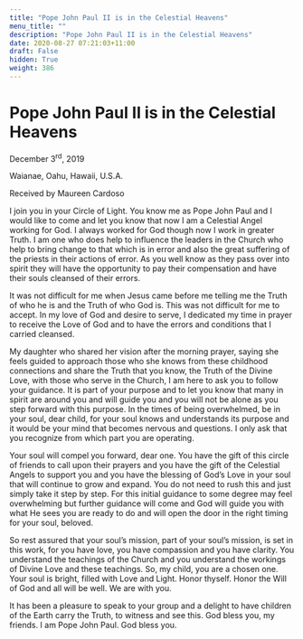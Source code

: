```yaml
---
title: "Pope John Paul II is in the Celestial Heavens"
menu_title: ""
description: "Pope John Paul II is in the Celestial Heavens"
date: 2020-08-27 07:21:03+11:00
draft: False
hidden: True
weight: 386
---
```

# Pope John Paul II is in the Celestial Heavens

December 3<sup>rd</sup>, 2019

Waianae, Oahu, Hawaii, U.S.A.

Received by Maureen Cardoso



I join you in your Circle of Light. You know me as Pope John Paul and I would like to come and let you know that now I am a Celestial Angel working for God. I always worked for God though now I work in greater Truth. I am one who does help to influence the leaders in the Church who help to bring change to that which is in error and also the great suffering of the priests in their actions of error. As you well know as they pass over into spirit they will have the opportunity to pay their compensation and have their souls cleansed of their errors.

It was not difficult for me when Jesus came before me telling me the Truth of who he is and the Truth of who God is. This was not difficult for me to accept. In my love of God and desire to serve, I dedicated my time in prayer to receive the Love of God and to have the errors and conditions that I carried cleansed.

My daughter who shared her vision after the morning prayer, saying she feels guided to approach those who she knows from these childhood connections and share the Truth that you know, the Truth of the Divine Love, with those who serve in the Church, I am here to ask you to follow your guidance. It is part of your purpose and to let you know that many in spirit are around you and will guide you and you will not be alone as you step forward with this purpose. In the times of being overwhelmed, be in your soul, dear child, for your soul knows and understands its purpose and it would be your mind that becomes nervous and questions. I only ask that you recognize from which part you are operating.

Your soul will compel you forward, dear one. You have the gift of this circle of friends to call upon their prayers and you have the gift of the Celestial Angels to support you and you have the blessing of God’s Love in your soul that will continue to grow and expand. You do not need to rush this and just simply take it step by step. For this initial guidance to some degree may feel overwhelming but further guidance will come and God will guide you with what He sees you are ready to do and will open the door in the right timing for your soul, beloved.

So rest assured that your soul’s mission, part of your soul’s mission, is set in this work, for you have love, you have compassion and you have clarity. You understand the teachings of the Church and you understand the workings of Divine Love and these teachings. So, my child, you are a chosen one. Your soul is bright, filled with Love and Light. Honor thyself. Honor the Will of God and all will be well. We are with you.

It has been a pleasure to speak to your group and a delight to have children of the Earth carry the Truth, to witness and see this. God bless you, my friends. I am Pope John Paul. God bless you.